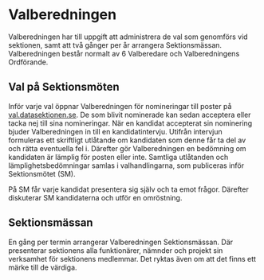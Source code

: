 # Valberedningen

Valberedningen har till uppgift att administrera de val som genomförs vid sektionen, samt att två gånger per år arrangera Sektionsmässan. Valberedningen består normalt av 6 Valberedare och Valberedningens Ordförande.

## Val på Sektionsmöten

Inför varje val öppnar Valberedningen för nomineringar till poster på [val.datasektionen.se](https://val.datasektionen.se/). De som blivit nominerade kan sedan acceptera eller tacka nej till sina nomineringar. När en kandidat accepterat sin nominering bjuder Valberedningen in till en kandidatintervju. Utifrån intervjun formuleras ett skriftligt utlåtande om kandidaten som denne får ta del av och rätta eventuella fel i. Därefter gör Valberedningen en bedömning om kandidaten är lämplig för posten eller inte. Samtliga utlåtanden och lämplighetsbedömningar samlas i valhandlingarna, som publiceras inför Sektionsmötet (SM). 

På SM får varje kandidat presentera sig själv och ta emot frågor. Därefter diskuterar SM kandidaterna och utför en omröstning. 

## Sektionsmässan

En gång per termin arrangerar Valberedningen Sektionsmässan. Där presenterar sektionens alla funktionärer, nämnder och projekt sin verksamhet för sektionens medlemmar. Det ryktas även om att det finns ett märke till de värdiga. 